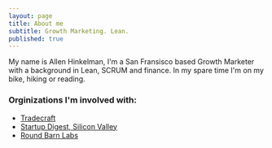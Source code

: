 ```yaml
---
layout: page
title: About me
subtitle: Growth Marketing. Lean.
published: true
---
```




My name is Allen Hinkelman, I'm a San Fransisco based Growth Marketer with a background in Lean, SCRUM and finance. In my spare time I'm on my bike, hiking or reading.

### Orginizations I'm involved with:
- [Tradecraft](tradecrafted.com)
- [Startup Digest, Silicon Valley](https://www.startupdigest.com/digests/silicon-valley)
- [Round Barn Labs](http://www.roundbarnlabs.com/)
